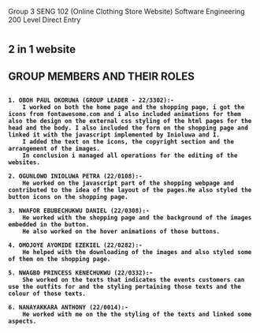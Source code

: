Group 3 SENG 102 (Online Clothing Store Website) Software Engineering 200 Level Direct Entry<h1>
<h2> 2 in 1 website<h2>

<h2> GROUP MEMBERS AND THEIR ROLES<h2>

<h4>
    
    1. OBOH PAUL OKORUWA (GROUP LEADER - 22/3302):-
		I worked on both the home page and the shopping page, i got the icons from fontawesome.com and i also included animations for them also the design on the external css styling of the html pages for the head and the body. I also included the form on the shopping page and linked it with the javascript implemented by Inioluwa and I.
		I added the text on the icons, the copyright section and the arrangement of the images.
		In conclusion i managed all operations for the editing of the websites.

    2. OGUNLOWO INIOLUWA PETRA (22/0108):-
		He worked on the javascript part of the shopping webpage and contributed to the idea of the layout of the pages.He also styled the button icons on the shopping page.

    3. NWAFOR EBUBECHUKWU DANIEL (22/0308):-
		He worked with the shopping page and the background of the images embedded in the button.
		He also worked on the hover animations of those buttons.

    4. OMOJOYE AYOMIDE EZEKIEL (22/0282):-
		He helped with the downloading of the images and also styled some of them on the shopping page.

    5. NWAGBO PRINCESS KENECHUKWU (22/0332):-
		She worked on the texts that indicates the events customers can use the outfits for and the styling pertaining those texts and the colour of those texts.

    6. NANAYAKKARA ANTHONY (22/0014):-
		He worked with me on the the styling of the texts and linked some aspects.
